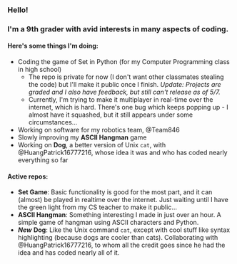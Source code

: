 ### Hello!

### I'm a 9th grader with avid interests in many aspects of coding.

#### Here's some things I'm doing:
  - Coding the game of Set in Python (for my Computer Programming class in high school)
    - The repo is private for now (I don't want other classmates stealing the code) but I'll make it public once I finish. *Update: Projects are graded and I also have feedback, but still can't release as of 5/7.*
    - Currently, I'm trying to make it multiplayer in real-time over the internet, which is hard. There's one bug which keeps popping up - I almost have it squashed, but it still appears under some circumstances...
  - Working on software for my robotics team, @Team846 
  - Slowly improving my **ASCII Hangman** game
  - Working on **Dog**, a better version of Unix `cat`, with @HuangPatrick16777216, whose idea it was and who has coded nearly everything so far

#### Active repos:
  - **Set Game**: Basic functionality is good for the most part, and it can (almost) be played in realtime over the internet. Just waiting until I have the green light from my CS teacher to make it public...
  - **ASCII Hangman**: Something interesting I made in just over an hour. A simple game of hangman using ASCII characters and Python. 
  - _**New**_ **Dog**: Like the Unix command `cat`, except with cool stuff like syntax highlighting (because dogs are cooler than cats). Collaborating with @HuangPatrick16777216, to whom all the credit goes since he had the idea and has coded nearly all of it.


